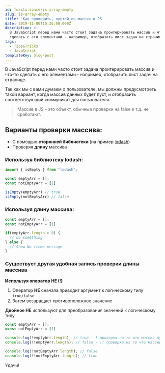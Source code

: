 ```yaml
---
id: forxtu.space/is-array-empty
slug: is-array-empty
title: 'Как проверить, пустой ли массив в JS'
date: 2019-11-06T15:36:00.000Z
description: >-
  В JavaScript перед нами часто стоит задача проитерировать массив и что-то
  сделать с его элементами - например, отобразить лист задач на странице...
tags:
  - Tips&Tricks
  - JavaScript
templateKey: blog-post
---
```

В JavaScript перед нами часто стоит задача проитерировать массив и что-то сделать с его элементами - например, отобразить лист задач на странице. 

Так как мы с вами думаем о пользователе, мы должны предусмотреть такой вариант, когда массив данных будет пуст, и отобразить соответствующий коммуникат для пользователя.

> Массив в JS - это объект, обычные проверки на false и т.д. не сработают.

## Варианты проверки массива:

* С помощью **сторонней библиотеки** (на пример <a href="https://lodash.com" target="_blank">lodash</a>)
* Проверяя **длину** массива

### Используя библиотеку lodash:

```js
import { isEmpty } from "lodash";

const emptyArr = [];
const notEmptyArr = [1]

isEmpty(emptyArr) // true
isEmpty(notEmptyArr) // false
```

### Используя длину массива:

```js
const emptyArr = [];
const notEmptyArr = [1]

if(emptyArr.length > 0) {
  // do something
} else {
  // Show No items message
}
```

### Существует другая удобная запись проверки длины массива

**Используя оператор НЕ (!)**

1. Оператор **НЕ** сначала приводит аргумент к логическому типу `true/false`
2. Затем возвращает противоположное значение

**Двойное НЕ** используют для преобразования значений к логическому типу

```js
const emptyArr = [];
const notEmptyArr = [1]

console.log(!emptyArr.length); // true - ! проверка на то что массив пуст
console.log(!!emptyArr.length); // false - !! проверка на то что массив НЕ пуст

console.log(!notEmptyArr.length); // false
console.log(!!notEmptyArr.length); // true
```

Удачи!
